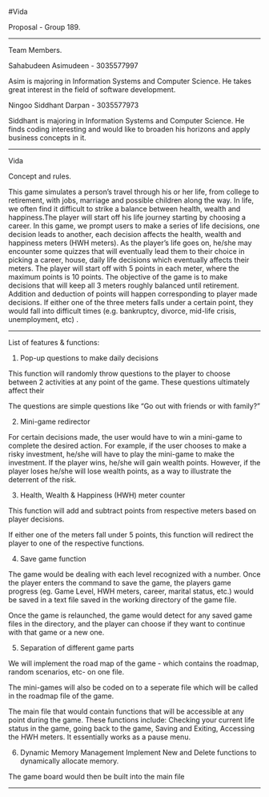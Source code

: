#Vida

Proposal - Group 189.


________________________________________________________________________________________________________________________________________
Team Members.

Sahabudeen Asimudeen - 3035577997

Asim is majoring in Information Systems and Computer Science. He takes great interest in the field of software development.


Ningoo Siddhant Darpan - 3035577973

Siddhant is majoring in Information Systems and Computer Science. He finds coding interesting and would like to broaden his horizons and apply business concepts in it. 

________________________________________________________________________________________________________________________________________
Vida

Concept and rules.

This game simulates a person’s travel through his or her life, from college to retirement, with jobs, marriage and possible children along the way. In life, we often find it difficult to strike a balance between health, wealth and happiness.The player will start off his life journey starting by choosing a career. In this game, we prompt users to make a series of life decisions, one decision leads to another, each decision affects the health, wealth and happiness meters (HWH meters). As the player’s life goes on, he/she may encounter some quizzes that will eventually lead them to their choice in picking a career, house, daily life decisions which eventually affects their meters. The player will start off with 5 points in each meter, where the maximum points is 10 points. The objective of the game is to make decisions that will keep all 3 meters roughly balanced until retirement. Addition and deduction of points will happen corresponding to player made decisions. If either one of the three meters falls under a certain point, they would fall into difficult times (e.g. bankruptcy, divorce, mid-life crisis, unemployment, etc) .

________________________________________________________________________________________________________________________________________
List of features & functions:

1. Pop-up questions to make daily decisions

This function will randomly throw questions to the player to choose between 2 activities at any point of the game. These questions       ultimately affect their 

The questions are simple questions like “Go out with friends or with family?”


2. Mini-game redirector 

For certain decisions made, the user would have to win a mini-game to complete the desired action. For example, if the user chooses to  make a risky investment, he/she will have to play the mini-game to make the investment. If the player wins, he/she will gain wealth points. However, if the player loses he/she will lose wealth points, as a way to illustrate the deterrent of the risk. 


3. Health, Wealth & Happiness (HWH) meter counter

This function will add and subtract points from respective meters based on player decisions.

If either one of the meters fall under 5 points, this function will redirect the player to one of the respective functions.


4. Save game function

The game would be dealing with each level recognized with a number. Once the player enters the command to save the game, the players game progress (eg. Game Level, HWH meters, career, marital status, etc.) would be saved in a text file saved in the working directory of the game file.

Once the game is relaunched, the game would detect for any saved game files in the directory, and the player can choose if they want to continue with that game or a new one.

5. Separation of different game parts 

We will implement the road map of the game - which contains the roadmap, random scenarios, etc- on one file. 

The mini-games will also be coded on to a seperate file which will be called in the roadmap file of the game.

The main file that would contain functions that will be accessible at any point during the game. These functions include: Checking your
current life status in the game, going back to the game, Saving and Exiting, Accessing the HWH meters. It essentially works as a pause menu.

6. Dynamic Memory Management
Implement New and Delete functions to dynamically allocate memory. 

The game board would then be built into the main file

________________________________________________________________________________________________________________________________________


